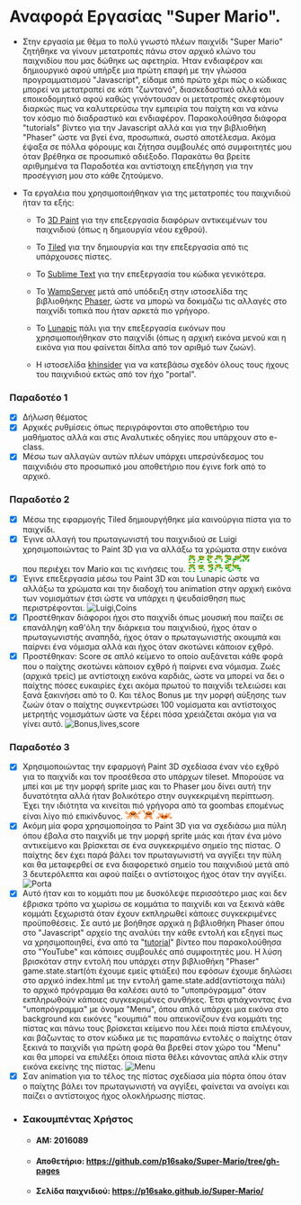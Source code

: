 # Αναφορά Εργασίας "Super Mario".

* Στην εργασία με θέμα το πολύ γνωστό πλέων παιχνίδι "Super Mario" ζητήθηκε να γίνουν μετατροπές πάνω στον αρχικό κλώνο του
παιχνιδίου που μας δώθηκε ως αφετηρία. Ήταν ενδιαφέρον και δημιουργικό αφού υπήρξε μια πρώτη επαφή με την γλώσσα προγραμματισμού "Javascript", είδαμε από πρώτο χέρι πώς ο κώδικας μπορεί να μετατραπεί σε κάτι "ζωντανό", διασκεδαστικό αλλά και εποικοδομητικό αφού καθώς γινόντουσαν οι μετατροπές σκεφτόμουν διαρκώς πως να καλυτερεύσω την εμπειρία του παίχτη και να κάνω τον κόσμο πιό διαδραστικό και ενδιαφέρον. Παρακολούθησα διάφορα "tutorials" βίντεο για την Javascript αλλά και για την βιβλιοθήκη "Phaser" ώστε να βγεί ένα, προσωπικά, σωστό αποτέλεσμα. Ακόμα έψαξα σε πόλλα φόρουμς και ζήτησα συμβουλές από συμφοιτητές μου όταν βρέθηκα σε προσωπικό αδιέξοδο. Παρακάτω θα βρείτε αριθμημένα τα Παραδοτέα και αντίστοιχη επεξήγηση για την προσέγγιση μου στο κάθε ζητούμενο.

* Τα εργαλέια που χρησιμοποιήθηκαν για της μετατροπές του παιχνιδιού ήταν τα εξής:

  - To [3D Paint](https://www.microsoft.com/en-us/windows/3d-in-windows-10) για την επεξεργασία διαφόρων αντικειμένων του παιχνιδιού (όπως η δημιουργία νέου εχθρού).
  
  - Το [Tiled](http://www.mapeditor.org) για την δημιουργία και την επεξεργασία από τις υπάρχουσες πίστες.
  
  - Το [Sublime Text](https://www.sublimetext.com) για την επεξεργασία του κώδικα γενικότερα.
  
  - Το [WampServer](http://www.wampserver.com/en/) μετά από υπόδειξη στην ιστοσελίδα της βιβλιοθήκης [Phaser](https://phaser.io/tutorials/getting-started/part2), ώστε να μπορώ να δοκιμάζω τις αλλαγές στο παιχνίδι τοπικά που ήταν αρκετά πιο γρήγορο.
  
  - Το [Lunapic](https://www140.lunapic.com/editor/) πάλι για την επεξεργασία εικόνων που χρησιμοποιήθηκαν στο παιχνίδι (όπως η αρχική εικόνα μενού και η εικόνα για που φαίνεται δίπλα από τον αριθμό των ζωών).
  
  - Η ιστοσελίδα [khinsider](https://downloads.khinsider.com/game-soundtracks/album/super-mario-bros) για να κατεβάσω σχεδόν όλους τους ήχους του παιχνιδιού εκτώς από τον ήχο "portal".
  
### Παραδοτέο 1

- [x] Δήλωση θέματος
- [x] Αρχικές ρυθμίσεις όπως περιγράφονται στο αποθετήριο του μαθήματος αλλά και στις Αναλυτικές οδηγίες που υπάρχουν στο e-class.
- [x] Μέσω των αλλαγών αυτών πλέων υπάρχει υπερσύνδεσμος του παιχνιδιόυ στο προσωπικό μου αποθετήριο που έγινε fork από το αρχικό.

### Παραδοτέο 2

- [x] Μέσω της εφαρμογής Tiled δημιουργήθηκε μία καινούργια πίστα για το παιχνίδι.
- [x] Έγινε αλλαγή του πρωταγωνιστή του παιχνιδιού σε Luigi χρησιμοποιώντας το Paint 3D για να αλλάξω τα χρώματα στην εικόνα που περιέχει τον Mario και τις κινήσεις του.
  ![Luigi](https://github.com/p16sako/Super-Mario/blob/gh-pages/assets/mario.png)
- [x] Έγινε επεξεργασία μέσω του Paint 3D και του Lunapic ώστε να αλλάξω τα χρώματα και την διαδοχή του animation στην αρχική εικόνα των νομισμάτων έτσι ώστε να υπάρχει η ψευδαίσθηση πως περιστρέφονται.
  ![Luigi,Coins](https://github.com/p16sako/hci/blob/2016089/projects/2016089/Luigi%2CCoins.gif)
- [x] Προστέθηκαν διάφοροι ήχοι στο παιχνίδι όπως μουσική που παίζει σε επανάληψη καθ'όλη την διάρκεια του παιχνιδιού, ήχος όταν ο πρωταγωνιστής αναπηδά, ήχος όταν ο πρωταγωνιστής ακουμπά και παίρνει ένα νόμισμα αλλά και ήχος όταν σκοτώνει κάποιον εχθρό.
- [x] Προστέθηκαν: Score σε απλό κείμενο το οποίο αυξάνεται κάθε φορά που ο παίχτης σκοτώνει κάποιον εχθρό ή παίρνει ενα νόμισμα. Ζωές (αρχικά τρείς) με αντίστοιχη εικόνα καρδιάς, ώστε να μπορεί να δει ο παίχτης πόσες ευκαιρίες έχει ακόμα πρωτού το παιχνίδι τελειώσει και ξανά ξακινήσει από το 0. Και τέλος Bonus με την μορφή αύξησης των ζωών όταν ο παίχτης συγκεντρώσει 100 νομίσματα και αντίστοιχος μετρητής νομισμάτων ώστε να ξέρει πόσα χρειάζεται ακόμα για να γίνει αυτό.
  ![Bonus,lives,score](https://github.com/p16sako/hci/blob/2016089/projects/2016089/Lives-bonus.gif)

### Παραδοτέο 3

- [x] Χρησιμοποιώντας την εφαρμογή Paint 3D σχεδίασα έναν νέο εχθρό για το παιχνίδι και τον προσέθεσα στο υπάρχων tileset. Μπορούσε να μπεί και με την μορφή sprite μιας και το Phaser μου δίνει αυτή την δυνατότητα αλλά ήταν βολικότερο στην συγκεκριμένη περίπτωση. Έχει την ιδιότητα να κινείται πιό γρήγορα από τα goombas επομένως είναι λίγο πιό επικίνδυνος.
  ![crab](https://github.com/p16sako/Super-Mario/blob/gh-pages/assets/crab.png)
- [x] Ακόμη μία φορα χρησιμοποίησα το Paint 3D για να σχεδιάσω μια πύλη όπου έβαλα στο παιχνίδι με την μορφή sprite μιάς και ήταν ένα μόνο αντικείμενο και βρίσκεται σε ένα συγκεκριμένο σημείο της πίστας. Ο παίχτης δεν έχει παρά βάλει τον πρωταγωνιστή να αγγίξει την πύλη και θα μεταφερθεί σε ενα διαφορετικό σημείο του παιχνιδιού μετά από 3 δευτερόλεπτα και αφού παίξει ο αντίστοιχος ήχος όταν την αγγίξει.
  ![Porta](https://github.com/p16sako/hci/blob/2016089/projects/2016089/Portal.gif)
- [x] Αυτό ήταν και το κομμάτι που με δυσκόλεψε περισσότερο μιας και δεν έβρισκα τρόπο να χωρίσω σε κομμάτια το παιχνίδι και να ξεκινά κάθε κομμάτι ξεχωριστά όταν έχουν εκπληρωθεί κάποιες συγκεκριμένες προϋποθέσεις. Σε αυτό με βοήθησε αρχικά η βιβλιοθήκη Phaser όπου στο "Javascript" αρχείο της αναλύει την κάθε εντολή και εξηγεί πως να χρησιμοποιηθεί, ένα από τα "[tutorial](https://www.youtube.com/watch?v=2JWbytEGjhM&list=PL9iYZZWgVwsfNdldSzmYev0tbVKjeov6w)" βίντεο που παρακολούθησα στο "YouTube" και κάποιες συμβουλές από συμφοιτητές μου. Η λύση βρισκόταν στην εντολή που υπάρχει στην βιβλιοθήκη "Phaser" game.state.start(ότι έχουμε εμείς φτιάξει) που εφόσων έχουμε δηλώσει στο αρχικό index.html με την εντολή game.state.add(αντίστοιχα πάλι) το αρχικό πρόγραμμα θα καλέσει αυτό το "υποπρόγραμμα" όταν εκπληρωθούν κάποιες συγκεκριμένες συνθήκες. Έτσι φτιάχνοντας ένα "υποπρόγραμμα" με όνομα "Menu", όπου απλά υπάρχει μια εικόνα στο background και εικόνες "κουμπιά" που απεικονίζουν ένα κομμάτι της πίστας και πάνω τους βρίσκεται κείμενο που λέει ποιά πίστα επιλέγουν, και βάζωντας το στον κώδικα με τις παραπάνω εντολές ο παίχτης όταν ξεκινά το παιχνίδι για πρώτη φορά θα βρεθεί στον χώρο του "Menu" και θα μπορεί να επιλέξει όποια πίστα θέλει κάνοντας απλά κλίκ στην εικόνα εκείνης της πίστας.
  ![Menu](https://github.com/p16sako/hci/blob/2016089/projects/2016089/Menu.gif)
- [x] Σαν animation για το τέλος της πίστας σχεδίασα μία πόρτα όπου όταν ο παίχτης βάλει τον πρωταγωνιστή να αγγίξει, φαίνεται να ανοίγει και παίζει ο αντίστοιχος ήχος ολοκλήρωσης πίστας. 

* ### Σακουμπέντας Χρήστος
  - #### ΑΜ: 2016089
  - #### Αποθετήριο: https://github.com/p16sako/Super-Mario/tree/gh-pages
  - #### Σελίδα παιχνιδιού: https://p16sako.github.io/Super-Mario/
